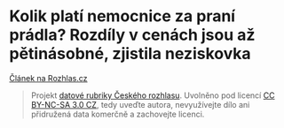 # Kolik platí nemocnice za praní prádla? Rozdíly v cenách jsou až pětinásobné, zjistila neziskovka

[Článek na Rozhlas.cz](http://www.rozhlas.cz/zpravy/data/_zprava/kolik-plati-nemocnice-za-prani-pradla-rozdily-v-cenach-jsou-az-petinasobne-zjistila-neziskovka--1536647)

> Projekt [datové rubriky Českého rozhlasu](http://www.rozhlas.cz/zpravy/data/). Uvolněno pod licencí [CC BY-NC-SA 3.0 CZ](http://creativecommons.org/licenses/by-nc-sa/3.0/cz/), tedy uveďte autora, nevyužívejte dílo ani přidružená data komerčně a zachovejte licenci.
